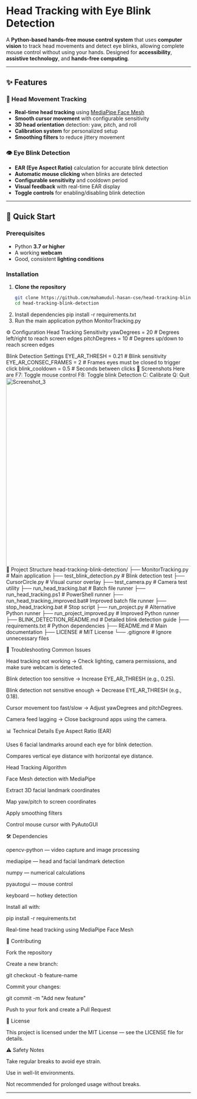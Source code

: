 # Head Tracking with Eye Blink Detection

A **Python-based hands-free mouse control system** that uses **computer vision** to track head movements and detect eye blinks, allowing complete mouse control without using your hands. Designed for **accessibility**, **assistive technology**, and **hands-free computing**.

---

## ✨ Features

### 🎯 Head Movement Tracking
- **Real-time head tracking** using [MediaPipe Face Mesh](https://developers.google.com/mediapipe/solutions/vision/face_mesh)
- **Smooth cursor movement** with configurable sensitivity
- **3D head orientation** detection: yaw, pitch, and roll
- **Calibration system** for personalized setup
- **Smoothing filters** to reduce jittery movement

### 👁 Eye Blink Detection
- **EAR (Eye Aspect Ratio)** calculation for accurate blink detection
- **Automatic mouse clicking** when blinks are detected
- **Configurable sensitivity** and cooldown period
- **Visual feedback** with real-time EAR display
- **Toggle controls** for enabling/disabling blink detection

---

## 🚀 Quick Start

### Prerequisites
- Python **3.7 or higher**
- A working **webcam**
- Good, consistent **lighting conditions**

### Installation

1. **Clone the repository**
   ```bash
   git clone https://github.com/mahamudul-hasan-cse/head-tracking-blink-detection.git
   cd head-tracking-blink-detection
2. Install dependencies
pip install -r requirements.txt
3. Run the main application
python MonitorTracking.py

⚙️ Configuration
Head Tracking Sensitivity
yawDegrees = 20    # Degrees left/right to reach screen edges
pitchDegrees = 10  # Degrees up/down to reach screen edges

Blink Detection Settings
EYE_AR_THRESH = 0.21          # Blink sensitivity
EYE_AR_CONSEC_FRAMES = 2      # Frames eyes must be closed to trigger click
blink_cooldown = 0.5          # Seconds between clicks
📸 Screenshots
Here are
F7: Toggle mouse control
F8: Toggle blink Detection
C: Calibrate
Q: Quit
<img width="1287" height="512" alt="Screenshot_3" src="https://github.com/user-attachments/assets/405b889c-a5da-4e22-a2e3-be7d3bd081e6" />
📁 Project Structure
head-tracking-blink-detection/
├── MonitorTracking.py           # Main application
├── test_blink_detection.py      # Blink detection test
├── CursorCircle.py               # Visual cursor overlay
├── test_camera.py                # Camera test utility
├── run_head_tracking.bat         # Batch file runner
├── run_head_tracking.ps1         # PowerShell runner
├── run_head_tracking_improved.bat# Improved batch file runner
├── stop_head_tracking.bat        # Stop script
├── run_project.py                 # Alternative Python runner
├── run_project_improved.py        # Improved Python runner
├── BLINK_DETECTION_README.md     # Detailed blink detection guide
├── requirements.txt              # Python dependencies
├── README.md                     # Main documentation
├── LICENSE                       # MIT License
└── .gitignore                    # Ignore unnecessary files

🔧 Troubleshooting
Common Issues

Head tracking not working → Check lighting, camera permissions, and make sure webcam is detected.

Blink detection too sensitive → Increase EYE_AR_THRESH (e.g., 0.25).

Blink detection not sensitive enough → Decrease EYE_AR_THRESH (e.g., 0.18).

Cursor movement too fast/slow → Adjust yawDegrees and pitchDegrees.

Camera feed lagging → Close background apps using the camera.

📊 Technical Details
Eye Aspect Ratio (EAR)

Uses 6 facial landmarks around each eye for blink detection.

Compares vertical eye distance with horizontal eye distance.

Head Tracking Algorithm

Face Mesh detection with MediaPipe

Extract 3D facial landmark coordinates

Map yaw/pitch to screen coordinates

Apply smoothing filters

Control mouse cursor with PyAutoGUI

🛠 Dependencies

opencv-python — video capture and image processing

mediapipe — head and facial landmark detection

numpy — numerical calculations

pyautogui — mouse control

keyboard — hotkey detection

Install all with:

pip install -r requirements.txt

Real-time head tracking using MediaPipe Face Mesh

🤝 Contributing

Fork the repository

Create a new branch:

git checkout -b feature-name


Commit your changes:

git commit -m "Add new feature"


Push to your fork and create a Pull Request

📝 License

This project is licensed under the MIT License — see the LICENSE file for details.

⚠️ Safety Notes

Take regular breaks to avoid eye strain.

Use in well-lit environments.

Not recommended for prolonged usage without breaks.


---
